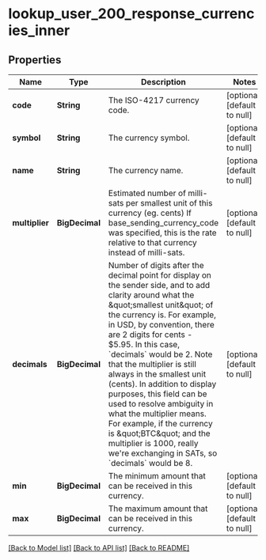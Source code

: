 # lookup_user_200_response_currencies_inner
## Properties

| Name | Type | Description | Notes |
|------------ | ------------- | ------------- | -------------|
| **code** | **String** | The ISO-4217 currency code. | [optional] [default to null] |
| **symbol** | **String** | The currency symbol. | [optional] [default to null] |
| **name** | **String** | The currency name. | [optional] [default to null] |
| **multiplier** | **BigDecimal** | Estimated number of milli-sats per smallest unit of this currency (eg. cents) If base_sending_currency_code was specified, this is the rate relative to that currency instead of milli-sats. | [optional] [default to null] |
| **decimals** | **BigDecimal** | Number of digits after the decimal point for display on the sender side, and to add clarity around what the \&quot;smallest unit\&quot; of the currency is. For example, in USD, by convention, there are 2 digits for cents - $5.95. In this case, &#x60;decimals&#x60; would be 2. Note that the multiplier is still always in the smallest unit (cents). In addition to display purposes, this field can be used to resolve ambiguity in what the multiplier means. For example, if the currency is \&quot;BTC\&quot; and the multiplier is 1000, really we&#39;re exchanging in SATs, so &#x60;decimals&#x60; would be 8. | [optional] [default to null] |
| **min** | **BigDecimal** | The minimum amount that can be received in this currency. | [optional] [default to null] |
| **max** | **BigDecimal** | The maximum amount that can be received in this currency. | [optional] [default to null] |

[[Back to Model list]](../README.md#documentation-for-models) [[Back to API list]](../README.md#documentation-for-api-endpoints) [[Back to README]](../README.md)

